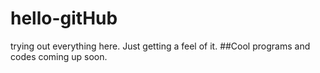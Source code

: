 # hello-gitHub
trying out everything here. Just getting a feel of it. ##Cool programs and codes coming up soon.
